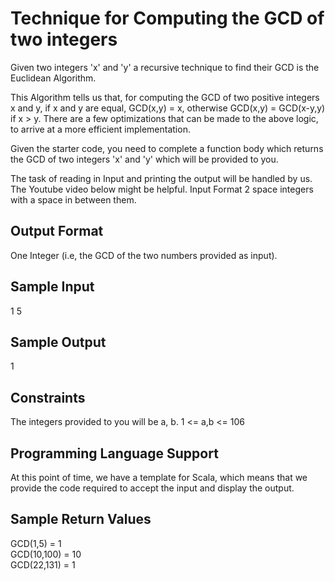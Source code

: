 Technique for Computing the GCD of two integers
===============================================

Given two integers 'x' and 'y' a recursive technique to find their GCD is the Euclidean Algorithm.

This Algorithm tells us that, for computing the GCD of two positive integers x and y, if x and y are equal, GCD(x,y) = x, otherwise GCD(x,y) = GCD(x-y,y) if x > y. There are a few optimizations that can be made to the above logic, to arrive at a more efficient implementation.

Given the starter code, you need to complete a function body which returns the GCD of two integers 'x' and 'y' which will be provided to you.

The task of reading in Input and printing the output will be handled by us. 
The Youtube video below might be helpful.
 Input Format 
2 space integers with a space in between them.

Output Format 
-------------
One Integer (i.e, the GCD of the two numbers provided as input).

Sample Input 
------------
1 5

Sample Output 
-------------
1

Constraints 
-----------
The integers provided to you will be a, b. 1 <= a,b <= 106

Programming Language Support 
----------------------------
At this point of time, we have a template for Scala, which means that we provide the code required to accept the input and display the output.

Sample Return Values
--------------------
GCD(1,5) = 1  
GCD(10,100) = 10  
GCD(22,131) = 1
